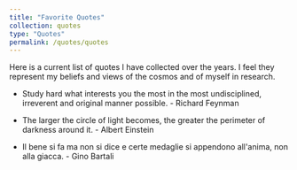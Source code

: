 ```yaml
---
title: "Favorite Quotes"
collection: quotes
type: "Quotes"
permalink: /quotes/quotes
---
```



Here is a current list of quotes I have collected over the years. I feel they represent my beliefs and views of the cosmos and of myself in research.

- Study hard what interests you the most in the most undisciplined, irreverent and original manner possible. - Richard Feynman

- The larger the circle of light becomes, the greater the perimeter of darkness around it. - Albert Einstein

- Il bene si fa ma non si dice e certe medaglie si appendono all'anima, non alla giacca. - Gino Bartali
